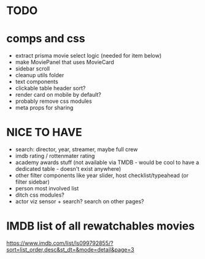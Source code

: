 # TODO

# comps and css

- extract prisma movie select logic (needed for item below)
- make MoviePanel that uses MovieCard
- sidebar scroll
- cleanup utils folder
- text components
- clickable table header sort?
- render card on mobile by default?
- probably remove css modules
- meta props for sharing

# NICE TO HAVE

- search: director, year, streamer, maybe full crew
- imdb rating / rottenmater rating
- academy awards stuff (not available via TMDB - would be cool to have a dedicated table - doesn't exist anywhere)
- other filter components like year slider, host checklist/typeahead (or filter sidebar)
- person most involved list
- ditch css modules?
- actor viz sensor + search? search on other pages?

# IMDB list of all rewatchables movies

https://www.imdb.com/list/ls099792855/?sort=list_order,desc&st_dt=&mode=detail&page=3
